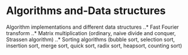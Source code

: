 # Algorithms and-Data structures
Algorithm implementations and different data structures
..* Fast Fourier transform
..* Matrix multiplication (ordinary, naive divide and conquer, Strassen algorithm)
..* Sorting algorithms (bubble sort, selection sort, insertion sort, merge sort, quick sort, radix sort, heapsort, counting sort) 
